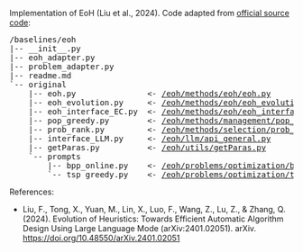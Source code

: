 Implementation of EoH (Liu et al., 2024). Code adapted from [official source code](https://github.com/FeiLiu36/EoH/tree/d7c5a69f4f6b70b475c5ef942f9c72675fe9ac71/eoh/src/eoh/):

<pre>
/baselines/eoh
|-- __init__.py
|-- eoh_adapter.py
|-- problem_adapter.py
|-- readme.md
`-- original
    |-- eoh.py               <- <a href="https://github.com/FeiLiu36/EoH/tree/d7c5a69f4f6b70b475c5ef942f9c72675fe9ac71/eoh/src/eoh/methods/eoh/eoh.py">/eoh/methods/eoh/eoh.py</a>
    |-- eoh_evolution.py     <- <a href="https://github.com/FeiLiu36/EoH/tree/d7c5a69f4f6b70b475c5ef942f9c72675fe9ac71/eoh/src/eoh/methods/eoh/eoh_evolution.py">/eoh/methods/eoh/eoh_evolution.py</a>
    |-- eoh_interface_EC.py  <- <a href="https://github.com/FeiLiu36/EoH/tree/d7c5a69f4f6b70b475c5ef942f9c72675fe9ac71/eoh/src/eoh/methods/eoh/eoh_interface_EC.py">/eoh/methods/eoh/eoh_interface_EC.py</a>
    |-- pop_greedy.py        <- <a href="https://github.com/FeiLiu36/EoH/blob/d7c5a69f4f6b70b475c5ef942f9c72675fe9ac71/eoh/src/eoh/methods/management/pop_greedy.py">/eoh/methods/management/pop_greedy.py</a>
    |-- prob_rank.py         <- <a href="https://github.com/FeiLiu36/EoH/blob/d7c5a69f4f6b70b475c5ef942f9c72675fe9ac71/eoh/src/eoh/methods/selection/prob_rank.py">/eoh/methods/selection/prob_rank.py</a>
    |-- interface_LLM.py     <- <a href="https://github.com/FeiLiu36/EoH/blob/d7c5a69f4f6b70b475c5ef942f9c72675fe9ac71/eoh/src/eoh/llm/api_general.py">/eoh/llm/api_general.py</a>
    |-- getParas.py          <- <a href="https://github.com/FeiLiu36/EoH/blob/d7c5a69f4f6b70b475c5ef942f9c72675fe9ac71/eoh/src/eoh/utils/getParas.py">/eoh/utils/getParas.py</a>
    `-- prompts
        |-- bpp_online.py    <- <a href="https://github.com/FeiLiu36/EoH/blob/d7c5a69f4f6b70b475c5ef942f9c72675fe9ac71/eoh/src/eoh/problems/optimization/bp_online/prompts.py">/eoh/problems/optimization/bp_online/prompts.py</a>
        `-- tsp_greedy.py    <- <a href="https://github.com/FeiLiu36/EoH/blob/d7c5a69f4f6b70b475c5ef942f9c72675fe9ac71/eoh/src/eoh/problems/optimization/tsp_greedy/prompts.py">/eoh/problems/optimization/tsp_greedy/prompts.py</a>
</pre>

References:
- Liu, F., Tong, X., Yuan, M., Lin, X., Luo, F., Wang, Z., Lu, Z., & Zhang, Q. (2024). Evolution of Heuristics: Towards Efficient Automatic Algorithm Design Using Large Language Mode (arXiv:2401.02051). arXiv. https://doi.org/10.48550/arXiv.2401.02051
